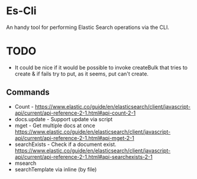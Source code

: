 # Es-Cli

An handy tool for performing Elastic Search operations via the CLI.

# TODO

- It could be nice if it would be possible to invoke createBulk that tries to create & if fails try to put, as it seems, put
can't create.

## Commands

- Count - https://www.elastic.co/guide/en/elasticsearch/client/javascript-api/current/api-reference-2-1.html#api-count-2-1
- docs.update - Support update via script
- mget - Get multiple docs at once
  https://www.elastic.co/guide/en/elasticsearch/client/javascript-api/current/api-reference-2-1.html#api-mget-2-1
- searchExists - Check if a document exist.
  https://www.elastic.co/guide/en/elasticsearch/client/javascript-api/current/api-reference-2-1.html#api-searchexists-2-1
- msearch
- searchTemplate via inline (by file)